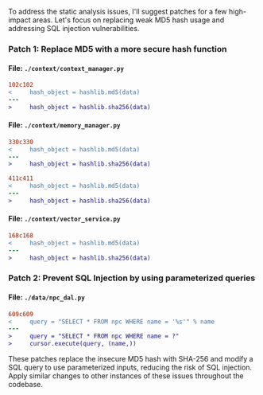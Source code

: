 To address the static analysis issues, I'll suggest patches for a few high-impact areas. Let's focus on replacing weak MD5 hash usage and addressing SQL injection vulnerabilities.

### Patch 1: Replace MD5 with a more secure hash function

#### File: `./context/context_manager.py`

```diff
102c102
<     hash_object = hashlib.md5(data)
---
>     hash_object = hashlib.sha256(data)
```

#### File: `./context/memory_manager.py`

```diff
330c330
<     hash_object = hashlib.md5(data)
---
>     hash_object = hashlib.sha256(data)

411c411
<     hash_object = hashlib.md5(data)
---
>     hash_object = hashlib.sha256(data)
```

#### File: `./context/vector_service.py`

```diff
168c168
<     hash_object = hashlib.md5(data)
---
>     hash_object = hashlib.sha256(data)
```

### Patch 2: Prevent SQL Injection by using parameterized queries

#### File: `./data/npc_dal.py`

```diff
609c609
<     query = "SELECT * FROM npc WHERE name = '%s'" % name
---
>     query = "SELECT * FROM npc WHERE name = ?"
>     cursor.execute(query, (name,))
```

These patches replace the insecure MD5 hash with SHA-256 and modify a SQL query to use parameterized inputs, reducing the risk of SQL injection. Apply similar changes to other instances of these issues throughout the codebase.